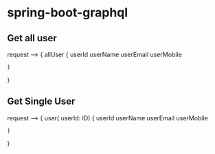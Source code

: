 # spring-boot-graphql

Get all user
--------------------
request -->
{
	allUser
	{
		userId 
		userName 
		userEmail 
		userMobile
		
	}
}

Get Single User
---------------------
request -->
{
	user( userId: ID)
	{
		userId 
		userName 
		userEmail 
		userMobile
		
	}
}
